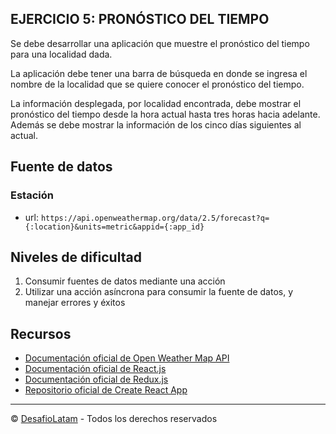 EJERCICIO 5: PRONÓSTICO DEL TIEMPO
---
Se debe desarrollar una aplicación que muestre el pronóstico del tiempo para una localidad dada.

La aplicación debe tener una barra de búsqueda en donde se ingresa el nombre de la localidad que se quiere conocer el pronóstico del tiempo.

La información desplegada, por localidad encontrada, debe mostrar el pronóstico del tiempo desde la hora actual hasta tres horas hacia adelante. Además se debe mostrar la información de los cinco días siguientes al actual. 

## Fuente de datos

### Estación
- url: `https://api.openweathermap.org/data/2.5/forecast?q={:location}&units=metric&appid={:app_id}`

## Niveles de dificultad
1. Consumir fuentes de datos mediante una acción
2. Utilizar una acción asíncrona para consumir la fuente de datos, y manejar errores y éxitos

## Recursos
- [Documentación oficial de Open Weather Map API](https://openweathermap.org/forecast5)
- [Documentación oficial de React.js](https://reactjs.org/docs)
- [Documentación oficial de Redux.js](https://redux.js.org/)
- [Repositorio oficial de Create React App](https://github.com/facebook/create-react-app)

***
© [DesafioLatam](https://desafiolatam.com) - Todos los derechos reservados
